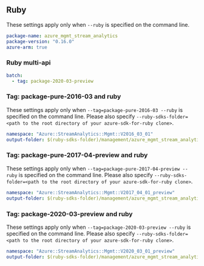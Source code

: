 ## Ruby

These settings apply only when `--ruby` is specified on the command line.

``` yaml
package-name: azure_mgmt_stream_analytics
package-version: "0.16.0"
azure-arm: true
```

### Ruby multi-api

``` yaml $(ruby) && $(multiapi)
batch:
  - tag: package-2020-03-preview
```

### Tag: package-pure-2016-03 and ruby

These settings apply only when `--tag=package-pure-2016-03 --ruby` is specified on the command line.
Please also specify `--ruby-sdks-folder=<path to the root directory of your azure-sdk-for-ruby clone>`.

``` yaml $(tag) == 'package-pure-2016-03' && $(ruby)
namespace: "Azure::StreamAnalytics::Mgmt::V2016_03_01"
output-folder: $(ruby-sdks-folder)/management/azure_mgmt_stream_analytics/lib
```

### Tag: package-pure-2017-04-preview and ruby

These settings apply only when `--tag=package-pure-2017-04-preview --ruby` is specified on the command line.
Please also specify `--ruby-sdks-folder=<path to the root directory of your azure-sdk-for-ruby clone>`.

``` yaml $(tag) == 'package-pure-2017-04-preview' && $(ruby)
namespace: "Azure::StreamAnalytics::Mgmt::V2017_04_01_preview"
output-folder: $(ruby-sdks-folder)/management/azure_mgmt_stream_analytics/lib
```

### Tag: package-2020-03-preview and ruby

These settings apply only when `--tag=package-2020-03-preview --ruby` is specified on the command line.
Please also specify `--ruby-sdks-folder=<path to the root directory of your azure-sdk-for-ruby clone>`.

``` yaml $(tag) == 'package-2020-03-preview' && $(ruby)
namespace: "Azure::StreamAnalytics::Mgmt::V2020_03_01_preview"
output-folder: $(ruby-sdks-folder)/management/azure_mgmt_stream_analytics/lib